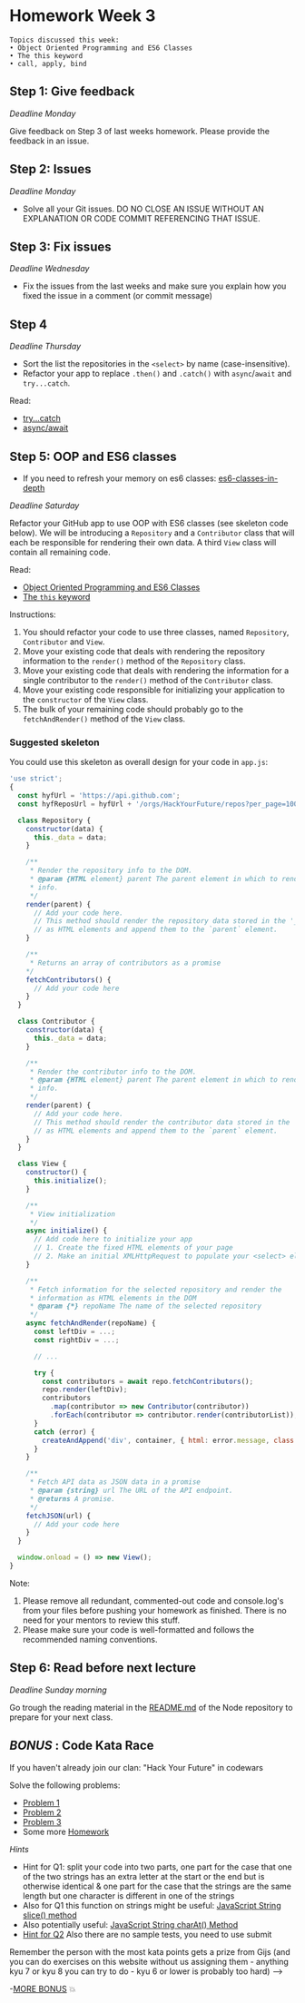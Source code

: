 # Homework Week 3

```
Topics discussed this week:
• Object Oriented Programming and ES6 Classes
• The this keyword
• call, apply, bind
```

## Step 1: Give feedback

_Deadline Monday_

Give feedback on Step 3 of last weeks homework. Please provide the feedback in an issue.

## Step 2: Issues

_Deadline Monday_

- Solve all your Git issues. DO NO CLOSE AN ISSUE WITHOUT AN EXPLANATION OR CODE COMMIT REFERENCING THAT ISSUE.

## Step 3: Fix issues

_Deadline Wednesday_

- Fix the issues from the last weeks and make sure you explain how you fixed the issue in a comment (or commit message)

## Step 4

_Deadline Thursday_

- Sort the list the repositories in the `<select>` by name (case-insensitive).
- Refactor your app to replace `.then()` and `.catch()` with `async`/`await` and `try...catch`.

Read:

- [try...catch](../../../../fundamentals/blob/master/fundamentals/try_catch.md)
- [async/await](../../../../fundamentals/blob/master/fundamentals/async_await.md)

## Step 5: OOP and ES6 classes

- If you need to refresh your memory on es6 classes: [es6-classes-in-depth](https://ponyfoo.com/articles/es6-classes-in-depth)

_Deadline Saturday_

Refactor your GitHub app to use OOP with ES6 classes (see skeleton code below). We will be introducing a `Repository` and a `Contributor` class that will each be responsible for rendering their own data. A third `View` class will contain all remaining code.

Read:

- [Object Oriented Programming and ES6 Classes](../../../../fundamentals/blob/master/fundamentals/oop_classes.md)
- [The `this` keyword](../../../../fundamentals/blob/master/fundamentals/this.md)

Instructions:

1. You should refactor your code to use three classes, named `Repository`, `Contributor` and `View`.
2. Move your existing code that deals with rendering the repository information to the `render()` method of the `Repository` class.
3. Move your existing code that deals with rendering the information for a single contributor to the `render()` method of the `Contributor` class.
4. Move your existing code responsible for initializing your application to the `constructor` of the `View` class.
5. The bulk of your remaining code should probably go to the `fetchAndRender()` method of the `View` class.

### Suggested skeleton

You could use this skeleton as overall design for your code in `app.js`:

```js
'use strict';
{
  const hyfUrl = 'https://api.github.com';
  const hyfReposUrl = hyfUrl + '/orgs/HackYourFuture/repos?per_page=100';

  class Repository {
    constructor(data) {
      this._data = data;
    }

    /**
     * Render the repository info to the DOM.
     * @param {HTML element} parent The parent element in which to render the repository.
     * info.
     */
    render(parent) {
      // Add your code here.
      // This method should render the repository data stored in the '_data' property
      // as HTML elements and append them to the `parent` element.
    }

    /**
     * Returns an array of contributors as a promise
    */
    fetchContributors() {
      // Add your code here
    }
  }

  class Contributor {
    constructor(data) {
      this._data = data;
    }

    /**
     * Render the contributor info to the DOM.
     * @param {HTML element} parent The parent element in which to render the contributor.
     * info.
     */
    render(parent) {
      // Add your code here.
      // This method should render the contributor data stored in the 'data' property
      // as HTML elements and append them to the `parent` element.
    }
  }

  class View {
    constructor() {
      this.initialize();
    }

    /**
     * View initialization
     */
    async initialize() {
      // Add code here to initialize your app
      // 1. Create the fixed HTML elements of your page
      // 2. Make an initial XMLHttpRequest to populate your <select> element
    }

    /**
     * Fetch information for the selected repository and render the
     * information as HTML elements in the DOM
     * @param {*} repoName The name of the selected repository
     */
    async fetchAndRender(repoName) {
      const leftDiv = ...;
      const rightDiv = ...;

      // ...

      try {
        const contributors = await repo.fetchContributors();
        repo.render(leftDiv);
        contributors
          .map(contributor => new Contributor(contributor))
          .forEach(contributor => contributor.render(contributorList));
      }
      catch (error) {
        createAndAppend('div', container, { html: error.message, class: 'alert alert-error' });
      }
    }

    /**
     * Fetch API data as JSON data in a promise
     * @param {string} url The URL of the API endpoint.
     * @returns A promise.
     */
    fetchJSON(url) {
      // Add your code here
    }
  }

  window.onload = () => new View();
}
```

Note:

1. Please remove all redundant, commented-out code and console.log's from your files before pushing your homework as finished. There is no need for your mentors to review this stuff.
2. Please make sure your code is well-formatted and follows the recommended naming conventions.
## Step 6: Read before next lecture

_Deadline Sunday morning_

Go trough the reading material in the [README.md](https://github.com/HackYourFuture/Node.js) of the Node repository to prepare for your next class.

## _BONUS_ : Code Kata Race

If you haven't already join our clan: "Hack Your Future" in codewars

Solve the following problems:
- [Problem 1](https://www.codewars.com/kata/keep-up-the-hoop)
- [Problem 2](https://www.codewars.com/kata/find-the-first-non-consecutive-number)
- [Problem 3](https://www.codewars.com/kata/negation-of-a-value)
- Some more [Homework](https://www.codewars.com/collections/hyf-homework-1)

_Hints_
- Hint for Q1: split your code into two parts, one part for the case that one of the two strings has an extra letter at the start or the end but is otherwise identical & one part for the case that the strings are the same length but one character is different in one of the strings
- Also for Q1 this function on strings might be useful: [JavaScript String slice() method](https://www.w3schools.com/jsref/jsref_slice_string.asp)
- Also potentially useful: [JavaScript String charAt() Method](https://www.w3schools.com/jsref/jsref_charat.asp)
- [Hint for Q2](https://www.w3schools.com/jsref/jsref_sort.asp) Also there are no sample tests, you need to use submit

Remember the person with the most kata points gets a prize from Gijs (and you can do exercises on this website without us assigning them - anything kyu 7 or kyu 8 you can try to do - kyu 6 or lower is probably too hard) -->

-[MORE BONUS](https://www.codewars.com/collections/hyf-homework-1-bonus-credit) :collision:

